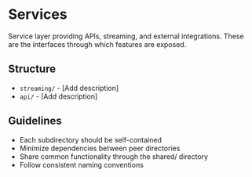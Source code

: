 # Services

Service layer providing APIs, streaming, and external integrations. These are the interfaces through which features are exposed.

## Structure

- `streaming/` - [Add description]
- `api/` - [Add description]

## Guidelines

- Each subdirectory should be self-contained
- Minimize dependencies between peer directories
- Share common functionality through the shared/ directory
- Follow consistent naming conventions
